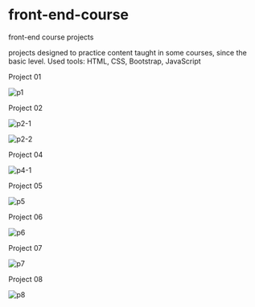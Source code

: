 # front-end-course
front-end course projects

projects designed to practice content taught in some courses, since the basic level. 
Used tools: HTML, CSS, Bootstrap, JavaScript


Project 01

![p1](https://user-images.githubusercontent.com/43252661/69765555-293c5900-1153-11ea-9667-26a4f51b4036.png)

Project 02

![p2-1](https://user-images.githubusercontent.com/43252661/69765576-3d805600-1153-11ea-8e0f-a656451ddd03.png)

![p2-2](https://user-images.githubusercontent.com/43252661/69765594-4a04ae80-1153-11ea-9f99-08fc2ecf288b.png)


Project 04

![p4-1](https://user-images.githubusercontent.com/43252661/69765906-87b60700-1154-11ea-9b1a-9bc75467a0cd.png)

Project 05

![p5](https://user-images.githubusercontent.com/43252661/69765907-8dabe800-1154-11ea-87e4-d2d2a1c07085.png)

Project 06

![p6](https://user-images.githubusercontent.com/43252661/69765911-93093280-1154-11ea-9bb5-1216ece6a729.png)

Project 07

![p7](https://user-images.githubusercontent.com/43252661/69765921-9a304080-1154-11ea-93b8-b07ab15769b1.png)

Project 08

![p8](https://user-images.githubusercontent.com/43252661/69765936-a1574e80-1154-11ea-8edc-f8272573f1cb.png)
